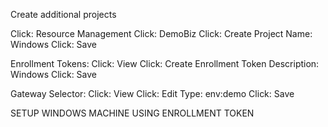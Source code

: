 Create additional projects

Click: Resource Management
Click: DemoBiz
Click: Create Project
Name: Windows
Click: Save

Enrollment Tokens:
Click: View
Click: Create Enrollment Token
Description: Windows
Click: Save

Gateway Selector:
Click: View
Click: Edit
Type: env:demo
Click: Save

SETUP WINDOWS MACHINE USING ENROLLMENT TOKEN
